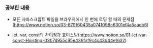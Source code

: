 ### 공부한 내용
- 모든 자바스크립트 파일을 브라우저에서 한 번에 로딩 할 때의 문제점(https://www.notion.so/03-679f60435a0741098c6301ef4a5aaeb6)

- let, var, const의 차이점과 호이스팅(https://www.notion.so/01-let-var-const-Hoisting-03074955c95e436faf9c4c43b44e1632)


